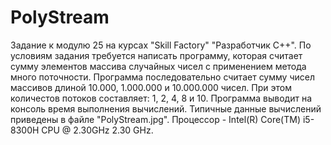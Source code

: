 # PolyStream
Задание к модулю 25 на курсах "Skill Factory" "Разработчик С++". По условиям задания требуется написать программу, которая считает сумму элементов массива случайных чисел с применением метода много поточности. Программа последовательно считает сумму чисел массивов длиной 10.000, 1.000.000 и 10.000.000 чисел. При этом количестов потоков составляет: 1, 2, 4, 8 и 10. Программа выводит на консоль время выполнения вычислений. Типичные данные вычислений приведены в файле "PolyStream.jpg". Процессор - Intel(R) Core(TM) i5-8300H CPU @ 2.30GHz   2.30 GHz.
